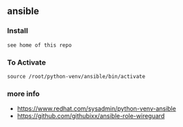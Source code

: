 ## ansible 

### Install


```
see home of this repo
```

### To Activate

```
source /root/python-venv/ansible/bin/activate
```


### more info

- https://www.redhat.com/sysadmin/python-venv-ansible
- https://github.com/githubixx/ansible-role-wireguard